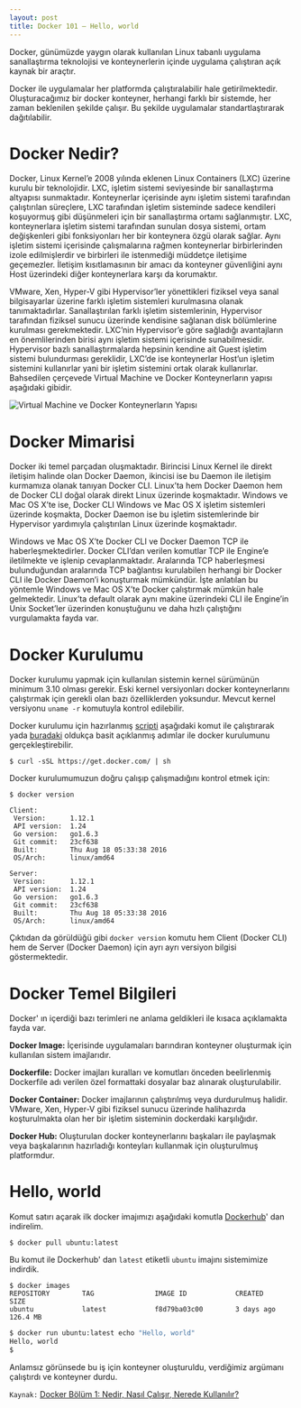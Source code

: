 ```yaml
---
layout: post
title: Docker 101 – Hello, world 
---
```


Docker, günümüzde yaygın olarak kullanılan Linux tabanlı uygulama sanallaştırma teknolojisi ve konteynerlerin içinde uygulama çalıştıran açık kaynak bir araçtır.

Docker ile uygulamalar her platformda çalıştıralabilir hale getirilmektedir. Oluşturacağımız bir docker konteyner, herhangi farklı bir sistemde, her zaman beklenilen şekilde çalışır. Bu şekilde uygulamalar standartlaştırarak dağıtılabilir.

# Docker Nedir?

Docker, Linux Kernel’e 2008 yılında eklenen Linux Containers (LXC) üzerine kurulu bir teknolojidir. LXC, işletim sistemi seviyesinde bir sanallaştırma altyapısı sunmaktadır. Konteynerlar içerisinde aynı işletim sistemi tarafından çalıştırılan süreçlere, LXC tarafından işletim sisteminde sadece kendileri koşuyormuş gibi düşünmeleri için bir sanallaştırma ortamı sağlanmıştır. LXC, konteynerlara işletim sistemi tarafından sunulan dosya sistemi, ortam değişkenleri gibi fonksiyonları her bir konteynera özgü olarak sağlar. Aynı işletim sistemi içerisinde çalışmalarına rağmen konteynerlar birbirlerinden izole edilmişlerdir ve birbirleri ile istenmediği müddetçe iletişime geçemezler. İletişim kısıtlamasının bir amacı da konteyner güvenliğini aynı Host üzerindeki diğer konteynerlara karşı da korumaktır. 

VMware, Xen, Hyper-V gibi Hypervisor’ler yönettikleri fiziksel veya sanal bilgisayarlar üzerine farklı işletim sistemleri kurulmasına olanak tanımaktadırlar.   Sanallaştırılan farklı işletim sistemlerinin, Hypervisor tarafından fiziksel sunucu üzerinde kendisine sağlanan disk bölümlerine kurulması gerekmektedir. LXC’nin Hypervisor’e göre sağladığı avantajların en önemlilerinden birisi aynı işletim sistemi içerisinde sunabilmesidir. Hypervisor bazlı sanallaştırmalarda hepsinin kendine ait Guest işletim sistemi bulundurması gereklidir, LXC’de ise konteynerlar Host’un işletim sistemini kullanırlar yani bir işletim sistemini ortak olarak kullanırlar. Bahsedilen çerçevede Virtual Machine ve Docker Konteynerların yapısı aşağıdaki gibidir.


![Virtual Machine ve Docker Konteynerların Yapısı](https://cdn-images-1.medium.com/max/800/1*mRtoTgig9_0ayvF_z77pGg.png)


# Docker Mimarisi


Docker iki temel parçadan oluşmaktadır. Birincisi Linux Kernel ile direkt iletişim halinde olan Docker Daemon, ikincisi ise bu Daemon ile iletişim kurmamıza olanak tanıyan Docker CLI. Linux’ta hem Docker Daemon hem de Docker CLI doğal olarak direkt Linux üzerinde koşmaktadır. Windows ve Mac OS X’te ise, Docker CLI Windows ve Mac OS X işletim sistemleri üzerinde koşmakta, Docker Daemon ise bu işletim sistemlerinde bir Hypervisor yardımıyla çalıştırılan Linux üzerinde koşmaktadır.

Windows ve Mac OS X’te Docker CLI ve Docker Daemon TCP ile haberleşmektedirler. Docker CLI’dan verilen komutlar TCP ile Engine’e iletilmekte ve işlenip cevaplanmaktadır. Aralarında TCP haberleşmesi bulunduğundan aralarında TCP bağlantısı kurulabilen herhangi bir Docker CLI ile Docker Daemon’i konuşturmak mümkündür. İşte anlatılan bu yöntemle Windows ve Mac OS X’te Docker çalıştırmak mümkün hale gelmektedir. Linux’ta default olarak aynı makine üzerindeki CLI ile Engine’in Unix Socket’ler üzerinden konuştuğunu ve daha hızlı çalıştığını vurgulamakta fayda var.



# Docker Kurulumu

Docker kurulumu yapmak için kullanılan sistemin kernel sürümünün minimum 3.10 olması gerekir. Eski kernel versiyonları docker konteynerlarını çalıştırmak için gerekli olan bazı özelliklerden yoksundur. Mevcut kernel versiyonu  `uname -r` komutuyla kontrol edilebilir.

Docker kurulumu için hazırlanmış [scripti](https://get.docker.com/) aşağıdaki komut ile  çalıştırarak yada [buradaki](https://docs.docker.com/engine/installation/)  oldukça basit açıklanmış adımlar ile docker kurulumunu gerçekleştirebilir.

	$ curl -sSL https://get.docker.com/ | sh

Docker kurulumumuzun doğru çalışıp çalışmadığını kontrol etmek için:

	$ docker version
    
	Client:
	 Version:      1.12.1
	 API version:  1.24
	 Go version:   go1.6.3
	 Git commit:   23cf638
	 Built:        Thu Aug 18 05:33:38 2016
	 OS/Arch:      linux/amd64

	Server:
	 Version:      1.12.1
	 API version:  1.24
	 Go version:   go1.6.3
	 Git commit:   23cf638
	 Built:        Thu Aug 18 05:33:38 2016
	 OS/Arch:      linux/amd64

Çıktıdan da görüldüğü gibi `docker version` komutu hem Client (Docker CLI) hem de Server (Docker Daemon) için ayrı ayrı versiyon bilgisi göstermektedir.

# Docker Temel Bilgileri

Docker' ın içerdiği bazı terimleri ne anlama geldikleri ile kısaca açıklamakta fayda var.

**Docker Image:** İçerisinde uygulamaları barındıran konteyner oluşturmak için kullanılan sistem imajlarıdır.

**Dockerfile:** Docker imajları kuralları ve komutları önceden beelirlenmiş Dockerfile adı verilen özel formattaki dosyalar baz alınarak oluşturulabilir.

**Docker Container:** Docker imajlarının çalıştırılmış veya durdurulmuş halidir. VMware, Xen, Hyper-V gibi fiziksel sunucu üzerinde halihazırda koşturulmakta olan her bir işletim sisteminin  dockerdaki karşılığıdır.

**Docker Hub:** Oluşturulan docker konteynerlarını başkaları ile paylaşmak veya başkalarının hazırladığı konteyları kullanmak için oluşturulmuş platformdur.


# Hello, world

Komut satırı açarak ilk docker imajımızı aşağıdaki komutla [Dockerhub](https://hub.docker.com/)' dan indirelim.

	$ docker pull ubuntu:latest
    
Bu komut ile Dockerhub' dan `latest` etiketli `ubuntu` imajını sistemimize indirdik.

	$ docker images  
	REPOSITORY        TAG               IMAGE ID            CREATED            SIZE
	ubuntu            latest            f8d79ba03c00        3 days ago        126.4 MB

```bash
$ docker run ubuntu:latest echo "Hello, world"
Hello, world
$
```

Anlamsız görünsede bu iş için konteyner oluşturuldu, verdiğimiz argümanı çalıştırdı ve konteyner durdu. 

`Kaynak:` [Docker Bölüm 1: Nedir, Nasıl Çalışır, Nerede Kullanılır?](http://www.gokhansengun.com/docker-nedir-nasil-calisir-nerede-kullanilir/)

